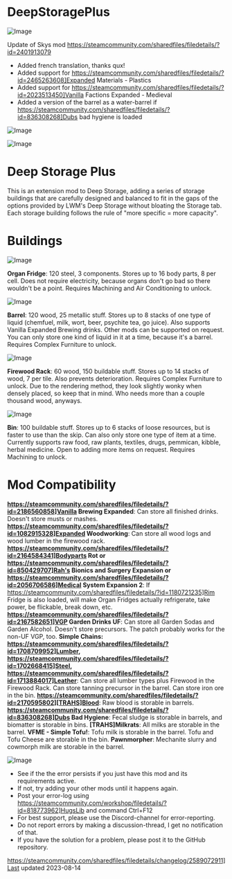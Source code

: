# DeepStoragePlus

![Image](https://i.imgur.com/buuPQel.png)

Update of Skys mod
https://steamcommunity.com/sharedfiles/filedetails/?id=2401913079

- Added french translation, thanks qux!
- Added support for https://steamcommunity.com/sharedfiles/filedetails/?id=2465263608]Expanded Materials - Plastics
- Added support for https://steamcommunity.com/sharedfiles/filedetails/?id=2023513450]Vanilla Factions Expanded - Medieval
- Added a version of the barrel as a water-barrel if https://steamcommunity.com/sharedfiles/filedetails/?id=836308268]Dubs bad hygiene is loaded

![Image](https://i.imgur.com/pufA0kM.png)

	
![Image](https://i.imgur.com/Z4GOv8H.png)

# Deep Storage Plus


This is an extension mod to Deep Storage, adding a series of storage buildings that are carefully designed and balanced to fit in the gaps of the options provided by LWM's Deep Storage without bloating the Storage tab. Each storage building follows the rule of "more specific = more capacity".

# Buildings


![Image](https://i.imgur.com/V4meI3J.png)


**Organ Fridge**: 120 steel, 3 components. Stores up to 16 body parts, 8 per cell. Does not require electricity, because organs don't go bad so there wouldn't be a point. Requires Machining and Air Conditioning to unlock.

![Image](https://i.imgur.com/3w3vaH1.png)


**Barrel**: 120 wood, 25 metallic stuff. Stores up to 8 stacks of one type of liquid (chemfuel, milk, wort, beer, psychite tea, go juice). Also supports Vanilla Expanded Brewing drinks. Other mods can be supported on request. You can only store one kind of liquid in it at a time, because it's a barrel. Requires Complex Furniture to unlock.

![Image](https://i.imgur.com/Qo76oRi.png)


**Firewood Rack**: 60 wood, 150 buildable stuff. Stores up to 14 stacks of wood, 7 per tile. Also prevents deterioration. Requires Complex Furniture to unlock. Due to the rendering method, they look slightly wonky when densely placed, so keep that in mind. Who needs more than a couple thousand wood, anyways.

![Image](https://i.imgur.com/1ZRXBLx.png)


**Bin**: 100 buildable stuff. Stores up to 6 stacks of loose resources, but is faster to use than the skip. Can also only store one type of item at a time. Currently supports raw food, raw plants, textiles, drugs, pemmican, kibble, herbal medicine. Open to adding more items on request. Requires Machining to unlock.


# Mod Compatibility

**https://steamcommunity.com/sharedfiles/filedetails/?id=2186560858]Vanilla Brewing Expanded**: Can store all finished drinks. Doesn't store musts or mashes.
**https://steamcommunity.com/sharedfiles/filedetails/?id=1082915328]Expanded Woodworking**: Can store all wood logs and wood lumber in the firewood rack.
**https://steamcommunity.com/sharedfiles/filedetails/?id=2164584341]Bodyparts Rot or https://steamcommunity.com/sharedfiles/filedetails/?id=850429707]Rah's Bionics and Surgery Expansion or https://steamcommunity.com/sharedfiles/filedetails/?id=2056706586]Medical System Expansion 2**: If https://steamcommunity.com/sharedfiles/filedetails/?id=1180721235]Rim Fridge is also loaded, will make Organ Fridges actually refrigerate, take power, be flickable, break down, etc.
**https://steamcommunity.com/sharedfiles/filedetails/?id=2167582651]VGP Garden Drinks UF**: Can store all Garden Sodas and Garden Alcohol. Doesn't store precursors. The patch probably works for the non-UF VGP, too.
**Simple Chains: https://steamcommunity.com/sharedfiles/filedetails/?id=1708709952]Lumber, https://steamcommunity.com/sharedfiles/filedetails/?id=1702668415]Steel, https://steamcommunity.com/sharedfiles/filedetails/?id=1713884017]Leather**: Can store all lumber types plus Firewood in the Firewood Rack. Can store tanning precursor in the barrel. Can store iron ore in the bin.
**https://steamcommunity.com/sharedfiles/filedetails/?id=2170595802][TRAHS]Blood**: Raw blood is storable in barrels.
**https://steamcommunity.com/sharedfiles/filedetails/?id=836308268]Dubs Bad Hygiene**: Fecal sludge is storable in barrels, and biomatter is storable in bins.
**[TRAHS]Milkrats**: All milks are storable in the barrel.
**VFME - Simple Tofu!**: Tofu milk is storable in the barrel. Tofu and Tofu Cheese are storable in the bin.
**Pawnmorpher**: Mechanite slurry and cowmorph milk are storable in the barrel.

![Image](https://i.imgur.com/PwoNOj4.png)



-  See if the the error persists if you just have this mod and its requirements active.
-  If not, try adding your other mods until it happens again.
-  Post your error-log using https://steamcommunity.com/workshop/filedetails/?id=818773962]HugsLib and command Ctrl+F12
-  For best support, please use the Discord-channel for error-reporting.
-  Do not report errors by making a discussion-thread, I get no notification of that.
-  If you have the solution for a problem, please post it to the GitHub repository.


https://steamcommunity.com/sharedfiles/filedetails/changelog/2589072911]Last updated 2023-08-14
